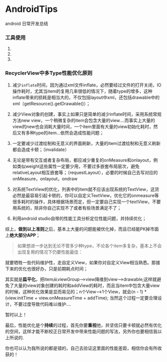 # AndroidTips
android 日常开发总结

### 工具使用

1. 

2. 

3.



### RecyclerView中多Type性能优化原则  

1. 减少`inflate`时间，因为通过xml文件inflate，必然要经过文件的打开关闭，IO操作耗时，尤其当item的复用几率很低的情况下，随着type的增多，这种inflate带来的损耗是相当大的，不仅包括layout中xml，还包括drawable中的xml（getResource().getDrawable()）；

2. 减少View对象的创建，事实上如果只是简单的减少inflate时间，采用系统常规方法new view，一个稍微复杂的item会包含大量的view....而事实上大量的view的new也会消耗大量时间，一个item里面有大量的view初始化耗时，然后又有多种type的item...依然会造成性能问题；

3. 一定要减少过渡绘制和无意义的界面刷新，大量的item过渡绘制和无意义刷新都会造成卡顿；（invalidate）

4. 无论是带有交互或者复杂布局，都应减少重复的onMeasure和onlayout，例如类似weight这些属性一定要少用，不要过多嵌套布局层次，避免relativeLayout相互嵌套等；（requestLayout），必要的时候自己去写对应的onMeasure，onlayout，ondraw

5. 对系统TextView的优化，列表中的item就不应该出现系统的TextView，这货必然是最容易引起卡顿的，你可以自定义TextView，优化它的onmeasure等很多耗时的操作，具体根据场景而定，但一定要自己实现一个textView，不要用系统的，除非你自己实现不了或者有些场景满足不了；

6. 利用android studio自带的性能工具分析定位性能问题，并持续优化；

综上，**做到以上准则**之后，基本上大量的问题能被优化掉，而且已经能PK掉市面上**绝大部分APP**；

> 如果想进一步达到无论不管多少种type，不论各个item多复杂，基本上不会出现复用的情况下仍要性能最佳：

就要牺牲一些代码维护性，走自定义View，如果你对自定义View相当熟悉。那接下来的优化也很好办，只是前期耗点时间；

其实就是**扁平化**，把item从viewGroup—>view降维到view—->drawable;这样就避免了大量的view对象创建的耗时和addView的耗时，而且当item中包含大量view的时候，这种优化效果是显而易见的；n个View—>1个View，就会(n - 1)  * (view.initTime + view.onMeasureTime + addTime); 当然这个过程一定要合理设计，不要过度导致代码难以维护....

暂时以上！

最后，性能优化是个**持续**的过程，首先你要**重视**他，并坚信只要卡顿就必然有优化的空间，这样才能不断校正日常开发中带来性能问题的写法，另外你也要相信我以上所说的.

你也可以认为我所说的都是错的，自己去验证这里面的性能差距，相信你会有所收获的！
